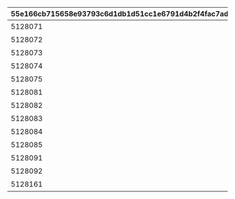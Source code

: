 |55e166cb715658e93793c6d1db1d51cc1e6791d4b2f4fac7adc802ebd97d918b|fa834e862af3a022254a3b73dac95b2e3c8a698d70b558eb30eb9ad9db0e2f0e|8cb897296240169093993f2a67eb8d825a1ae52e9bf88e8fdf4a010d9254cfd7|6f7215a9a07858757a278d27c89c2a4fa5db58928684d469301d16d724ee375b|1abe20db41b0897161da935e09e99b772f3d25c3da323d783c817700ed0678e4|721a9d60184b8061918f553264342e38b0ae3e72b0ea8f99c78c02bb7030f228|6d641d091bd874ebc52274c2ac8d35b19708b189fd2a33399c7d6ee499c1e6bd|d6a7bff6a13c4b1f6db7be3e17a7c262eb4c55498b83cd2f6fc646e86d26fe0e|99eaafae417717695c67818428f2e14ca93438921e0fccc7ef76e0b85df7e26a|d58031492fc364f13e6fa35c5a3e2c5337f5416fdf297a97e50c734b8f769e48|ec914a158db81560fd5f0e459030ece8c3c5742ae5505fa4ecfeaa7382e39f74|
| --- | --- | --- | --- | --- | --- | --- | --- | --- | --- | --- |
|5128071|二人だけの時間|25|2|0|10128107|0|10128|0|91002|8|
|5128072|新居の必須条件|25|2|5128071|0|0|10128|0|91002|8|
|5128073|本当は誰よりも|25|2|5128072|0|0|10128|0|91002|8|
|5128074|家族で大切に\nしたいこと|25|2|5128073|0|0|10128|0|91002|8|
|5128075|誓いの言葉|50|2|5128074|0|0|10128|0|91002|8|
|5128081|血の婚約報告|25|3|0|10128107|0|10128|0|91002|8|
|5128082|風来人の家探し|25|3|5128081|0|0|10128|0|91002|8|
|5128083|愛おしい時間|25|3|5128082|0|0|10128|0|91002|8|
|5128084|トーゴクの\n家族文化|25|3|5128083|0|0|10128|0|91002|8|
|5128085|飾らない愛を|50|3|5128084|0|0|10128|0|91002|8|
|5128091|口約束は災いのもと|0|4|5128075|0|5128085|10128|0|0|0|
|5128092|譲れない家庭の味|0|4|5128091|0|0|10128|11001271|0|0|
|5128161|夢の語り部に誘われて|0|1|0|10128107|0|10128|0|0|0|
